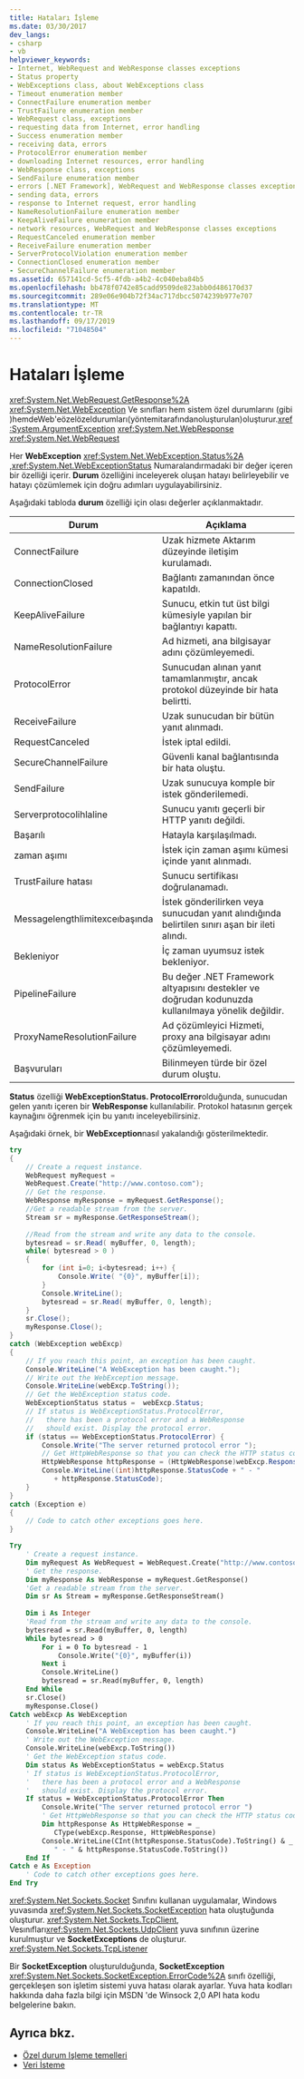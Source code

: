 ```yaml
---
title: Hataları İşleme
ms.date: 03/30/2017
dev_langs:
- csharp
- vb
helpviewer_keywords:
- Internet, WebRequest and WebResponse classes exceptions
- Status property
- WebExceptions class, about WebExceptions class
- Timeout enumeration member
- ConnectFailure enumeration member
- TrustFailure enumeration member
- WebRequest class, exceptions
- requesting data from Internet, error handling
- Success enumeration member
- receiving data, errors
- ProtocolError enumeration member
- downloading Internet resources, error handling
- WebResponse class, exceptions
- SendFailure enumeration member
- errors [.NET Framework], WebRequest and WebResponse classes exceptions
- sending data, errors
- response to Internet request, error handling
- NameResolutionFailure enumeration member
- KeepAliveFailure enumeration member
- network resources, WebRequest and WebResponse classes exceptions
- RequestCanceled enumeration member
- ReceiveFailure enumeration member
- ServerProtocolViolation enumeration member
- ConnectionClosed enumeration member
- SecureChannelFailure enumeration member
ms.assetid: 657141cd-5cf5-4fdb-a4b2-4c040eba84b5
ms.openlocfilehash: bb478f0742e85cadd9509de823abb0d486170d37
ms.sourcegitcommit: 289e06e904b72f34ac717dbcc5074239b977e707
ms.translationtype: MT
ms.contentlocale: tr-TR
ms.lasthandoff: 09/17/2019
ms.locfileid: "71048504"
---
```

# <a name="handling-errors"></a>Hataları İşleme
<xref:System.Net.WebRequest.GetResponse%2A> <xref:System.Net.WebException> Ve sınıfları hem sistem özel durumlarını (gibi )hemdeWeb'eözelözeldurumları(yöntemitarafındanoluşturulan)oluşturur.<xref:System.ArgumentException> <xref:System.Net.WebResponse> <xref:System.Net.WebRequest>  
  
 Her **WebException** <xref:System.Net.WebException.Status%2A> ,<xref:System.Net.WebExceptionStatus> Numaralandırmadaki bir değer içeren bir özelliği içerir. **Durum** özelliğini inceleyerek oluşan hatayı belirleyebilir ve hatayı çözümlemek için doğru adımları uygulayabilirsiniz.  
  
 Aşağıdaki tabloda **durum** özelliği için olası değerler açıklanmaktadır.  
  
|Durum|Açıklama|  
|------------|-----------------|  
|ConnectFailure|Uzak hizmete Aktarım düzeyinde iletişim kurulamadı.|  
|ConnectionClosed|Bağlantı zamanından önce kapatıldı.|  
|KeepAliveFailure|Sunucu, etkin tut üst bilgi kümesiyle yapılan bir bağlantıyı kapattı.|  
|NameResolutionFailure|Ad hizmeti, ana bilgisayar adını çözümleyemedi.|  
|ProtocolError|Sunucudan alınan yanıt tamamlanmıştır, ancak protokol düzeyinde bir hata belirtti.|  
|ReceiveFailure|Uzak sunucudan bir bütün yanıt alınmadı.|  
|RequestCanceled|İstek iptal edildi.|  
|SecureChannelFailure|Güvenli kanal bağlantısında bir hata oluştu.|  
|SendFailure|Uzak sunucuya komple bir istek gönderilemedi.|  
|Serverprotocolihlaline|Sunucu yanıtı geçerli bir HTTP yanıtı değildi.|  
|Başarılı|Hatayla karşılaşılmadı.|  
|zaman aşımı|İstek için zaman aşımı kümesi içinde yanıt alınmadı.|  
|TrustFailure hatası|Sunucu sertifikası doğrulanamadı.|  
|Messagelengthlimitexceıbaşında|İstek gönderilirken veya sunucudan yanıt alındığında belirtilen sınırı aşan bir ileti alındı.|  
|Bekleniyor|İç zaman uyumsuz istek bekleniyor.|  
|PipelineFailure|Bu değer .NET Framework altyapısını destekler ve doğrudan kodunuzda kullanılmaya yönelik değildir.|  
|ProxyNameResolutionFailure|Ad çözümleyici Hizmeti, proxy ana bilgisayar adını çözümleyemedi.|  
|Başvuruları|Bilinmeyen türde bir özel durum oluştu.|  
  
 **Status** özelliği **WebExceptionStatus. ProtocolError**olduğunda, sunucudan gelen yanıtı içeren bir **WebResponse** kullanılabilir. Protokol hatasının gerçek kaynağını öğrenmek için bu yanıtı inceleyebilirsiniz.  
  
 Aşağıdaki örnek, bir **WebException**nasıl yakalandığı gösterilmektedir.  
  
```csharp  
try   
{  
    // Create a request instance.  
    WebRequest myRequest =   
    WebRequest.Create("http://www.contoso.com");  
    // Get the response.  
    WebResponse myResponse = myRequest.GetResponse();  
    //Get a readable stream from the server.   
    Stream sr = myResponse.GetResponseStream();  
  
    //Read from the stream and write any data to the console.  
    bytesread = sr.Read( myBuffer, 0, length);  
    while( bytesread > 0 )   
    {  
        for (int i=0; i<bytesread; i++) {  
            Console.Write( "{0}", myBuffer[i]);  
        }  
        Console.WriteLine();  
        bytesread = sr.Read( myBuffer, 0, length);  
    }  
    sr.Close();  
    myResponse.Close();  
}  
catch (WebException webExcp)   
{  
    // If you reach this point, an exception has been caught.  
    Console.WriteLine("A WebException has been caught.");  
    // Write out the WebException message.  
    Console.WriteLine(webExcp.ToString());  
    // Get the WebException status code.  
    WebExceptionStatus status =  webExcp.Status;  
    // If status is WebExceptionStatus.ProtocolError,   
    //   there has been a protocol error and a WebResponse   
    //   should exist. Display the protocol error.  
    if (status == WebExceptionStatus.ProtocolError) {  
        Console.Write("The server returned protocol error ");  
        // Get HttpWebResponse so that you can check the HTTP status code.  
        HttpWebResponse httpResponse = (HttpWebResponse)webExcp.Response;  
        Console.WriteLine((int)httpResponse.StatusCode + " - "  
           + httpResponse.StatusCode);  
    }  
}  
catch (Exception e)   
{  
    // Code to catch other exceptions goes here.  
}  
```  
  
```vb  
Try  
    ' Create a request instance.  
    Dim myRequest As WebRequest = WebRequest.Create("http://www.contoso.com")  
    ' Get the response.  
    Dim myResponse As WebResponse = myRequest.GetResponse()  
    'Get a readable stream from the server.   
    Dim sr As Stream = myResponse.GetResponseStream()  
  
    Dim i As Integer      
    'Read from the stream and write any data to the console.  
    bytesread = sr.Read(myBuffer, 0, length)  
    While bytesread > 0  
        For i = 0 To bytesread - 1  
            Console.Write("{0}", myBuffer(i))  
        Next i  
        Console.WriteLine()  
        bytesread = sr.Read(myBuffer, 0, length)  
    End While  
    sr.Close()  
    myResponse.Close()  
Catch webExcp As WebException  
    ' If you reach this point, an exception has been caught.  
    Console.WriteLine("A WebException has been caught.")  
    ' Write out the WebException message.  
    Console.WriteLine(webExcp.ToString())  
    ' Get the WebException status code.  
    Dim status As WebExceptionStatus = webExcp.Status  
    ' If status is WebExceptionStatus.ProtocolError,   
    '   there has been a protocol error and a WebResponse   
    '   should exist. Display the protocol error.  
    If status = WebExceptionStatus.ProtocolError Then  
        Console.Write("The server returned protocol error ")  
        ' Get HttpWebResponse so that you can check the HTTP status code.  
        Dim httpResponse As HttpWebResponse = _  
           CType(webExcp.Response, HttpWebResponse)  
        Console.WriteLine(CInt(httpResponse.StatusCode).ToString() & _  
           " - " & httpResponse.StatusCode.ToString())  
    End If  
Catch e As Exception  
    ' Code to catch other exceptions goes here.  
End Try  
```  
  
 <xref:System.Net.Sockets.Socket> Sınıfını kullanan uygulamalar, Windows yuvasında <xref:System.Net.Sockets.SocketException> hata oluştuğunda oluşturur. <xref:System.Net.Sockets.TcpClient>, Vesınıfları<xref:System.Net.Sockets.UdpClient> yuva sınıfının üzerine kurulmuştur ve **SocketExceptions** de oluşturur. <xref:System.Net.Sockets.TcpListener>  
  
 Bir **SocketException** oluşturulduğunda, **SocketException** <xref:System.Net.Sockets.SocketException.ErrorCode%2A> sınıfı özelliği, gerçekleşen son işletim sistemi yuva hatası olarak ayarlar. Yuva hata kodları hakkında daha fazla bilgi için MSDN 'de Winsock 2,0 API hata kodu belgelerine bakın.  
  
## <a name="see-also"></a>Ayrıca bkz.

- [Özel durum Işleme temelleri](../../standard/exceptions/exception-handling-fundamentals.md)
- [Veri İsteme](requesting-data.md)
